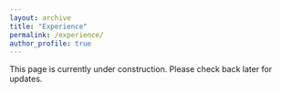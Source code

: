 ```yaml
---
layout: archive
title: "Experience"
permalink: /experience/
author_profile: true
---
```



This page is currently under construction.  Please check back later for updates.
